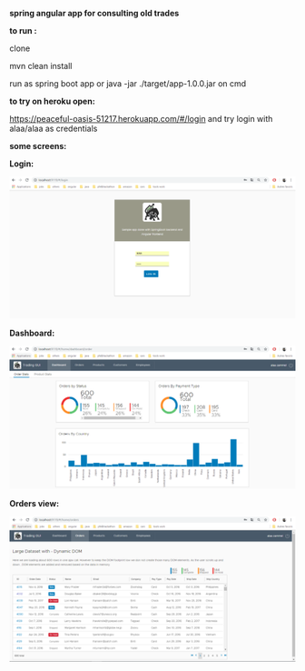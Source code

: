 **spring angular app for consulting old trades**

**to run :**

clone 

mvn clean install 

run as spring boot app or java -jar ./target/app-1.0.0.jar on cmd 


**to try on heroku open:**

https://peaceful-oasis-51217.herokuapp.com/#/login  and try login with alaa/alaa as credentials


**some screens:**

**Login:**

![alt text](https://raw.githubusercontent.com/alaaeddinezammel/TradingGUI/master/Cap1.PNG)


**Dashboard:**

![alt text](https://raw.githubusercontent.com/alaaeddinezammel/TradingGUI/master/Cap2.PNG)


**Orders view:**

![alt text](https://raw.githubusercontent.com/alaaeddinezammel/TradingGUI/master/Cap3.PNG)
